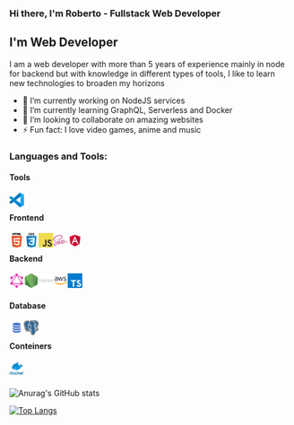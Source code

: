 ### Hi there, I'm Roberto - Fullstack Web Developer

## I'm Web Developer

I am a web developer with more than 5 years of experience mainly in node for backend but with knowledge in different types of tools, I like to learn new technologies to broaden my horizons

- 🔭 I’m currently working on NodeJS services
- 🌱 I’m currently learning GraphQL, Serverless and Docker
- 👯 I’m looking to collaborate on amazing websites
- ⚡ Fun fact: I love video games, anime and music

### Languages and Tools:

#### Tools

 <img align="left" alt="Visual Studio Code" width="26px" src="https://raw.githubusercontent.com/github/explore/80688e429a7d4ef2fca1e82350fe8e3517d3494d/topics/visual-studio-code/visual-studio-code.png"/>

<br>

#### Frontend

<img align="left" alt="HTML5" width="26px" src="https://raw.githubusercontent.com/github/explore/80688e429a7d4ef2fca1e82350fe8e3517d3494d/topics/html/html.png" />

<img align="left" alt="CSS3" width="26px" src="https://raw.githubusercontent.com/github/explore/80688e429a7d4ef2fca1e82350fe8e3517d3494d/topics/css/css.png" />

<img align="left" alt="JavaScript" width="26px" src="https://raw.githubusercontent.com/github/explore/80688e429a7d4ef2fca1e82350fe8e3517d3494d/topics/javascript/javascript.png" />

<img align="left" alt="Sass" width="26px" src="https://raw.githubusercontent.com/github/explore/80688e429a7d4ef2fca1e82350fe8e3517d3494d/topics/sass/sass.png" />

<img align="left" alt="Angular" width="26px" src="https://raw.githubusercontent.com/github/explore/main/topics/angular/angular.png" />
<br/>

#### Backend

<img aling="left" alt="Typescript" width="26px" src="https://raw.githubusercontent.com/github/explore/main/topics/typescript/typescript.png">

<img align="left" alt="GraphQL" width="26px" src="https://raw.githubusercontent.com/github/explore/80688e429a7d4ef2fca1e82350fe8e3517d3494d/topics/graphql/graphql.png" />
<img align="left" alt="Node.js" width="26px" src="https://raw.githubusercontent.com/github/explore/80688e429a7d4ef2fca1e82350fe8e3517d3494d/topics/nodejs/nodejs.png" />

<img align="left" alt="Express" width="26px" src="https://raw.githubusercontent.com/github/explore/main/topics/express/express.png" />

<img align="left" alt="AWS" width="26px" src="https://raw.githubusercontent.com/github/explore/main/topics/aws/aws.png" />

<br>

#### Database

<img align="left" alt="SQL" width="26px" src="https://raw.githubusercontent.com/github/explore/80688e429a7d4ef2fca1e82350fe8e3517d3494d/topics/sql/sql.png" />

<img align="left" alt="PostgreSQL" width="26px" src="https://raw.githubusercontent.com/github/explore/main/topics/postgresql/postgresql.png" />

<br>

#### Conteiners

<img align="left" alt="Docker" width="26px" src="https://raw.githubusercontent.com/github/explore/main/topics/docker/docker.png" />

<br />
<br />

![Anurag's GitHub stats](https://github-readme-stats.vercel.app/api?username=robertoglez&show_icons=true&locale=en)

[![Top Langs](https://github-readme-stats.vercel.app/api/top-langs/?username=robertoglez&layout=compact&locale=en)](https://github.com/anuraghazra/github-readme-stats)

